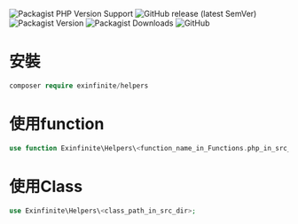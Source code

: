 ![Packagist PHP Version Support](https://img.shields.io/packagist/php-v/exinfinite/helpers)
![GitHub release (latest SemVer)](https://img.shields.io/github/v/release/exinfinite/helpers)
![Packagist Version](https://img.shields.io/packagist/v/exinfinite/helpers)
![Packagist Downloads](https://img.shields.io/packagist/dt/exinfinite/helpers)
![GitHub](https://img.shields.io/github/license/exinfinite/helpers)

# 安裝
```php
composer require exinfinite/helpers
```

# 使用function
```php
use function Exinfinite\Helpers\<function_name_in_Functions.php_in_src_dir>;
```

# 使用Class
```php
use Exinfinite\Helpers\<class_path_in_src_dir>;
```
